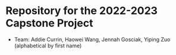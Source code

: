 # Repository for the 2022-2023 Capstone Project
* Team: Addie Currin, Haowei Wang, Jennah Gosciak, Yiping Zuo (alphabetical by first name)
